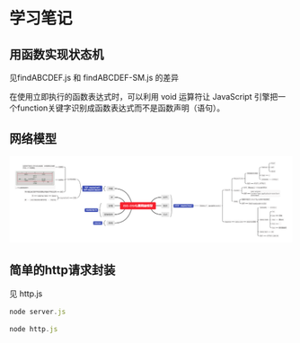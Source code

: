 # 学习笔记

## 用函数实现状态机
见findABCDEF.js  和 findABCDEF-SM.js 的差异

在使用立即执行的函数表达式时，可以利用 void 运算符让 JavaScript 引擎把一个function关键字识别成函数表达式而不是函数声明（语句）。

## 网络模型
![](./ISO-OSI七层网络模型.png)

## 简单的http请求封装
见 http.js 
```js
node server.js
```

```js
node http.js
```